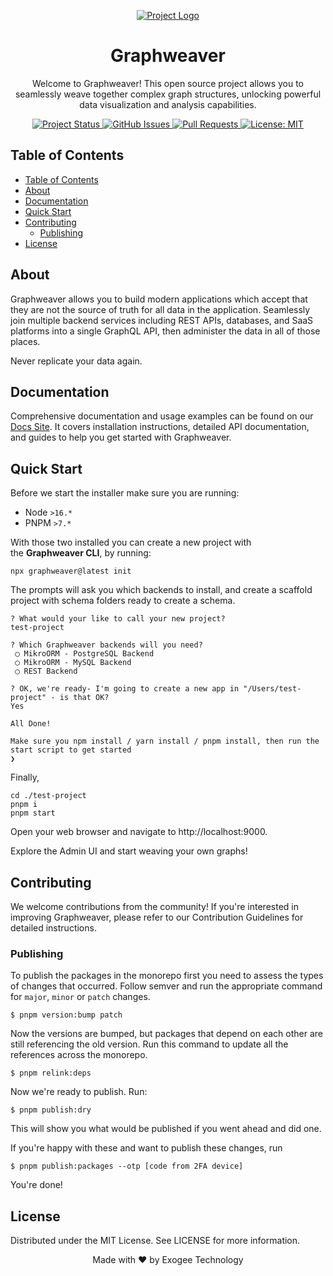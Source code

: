<!-- PROJECT LOGO -->
<p align="center">
  <a href="https://github.com/exogee-technology/graphweaver">
    <img src="https://docs.graphweaver.com/_next/image?url=https%3A%2F%2Fassets.super.so%2F34623db9-2df1-4511-9266-443aac2d1de3%2Fimages%2F2da1f00d-6bca-4881-8a8c-a3b589f8a191%2FScreenshot_2023-05-11_at_4.12.28_pm.png&w=1920&q=80" alt="Project Logo">
  </a>
</p>

<!-- PROJECT TITLE -->
<h1 align="center">Graphweaver</h1>

<!-- PROJECT DESCRIPTION -->
<p align="center">
  Welcome to Graphweaver! This open source project allows you to seamlessly weave together complex graph structures, unlocking powerful data visualization and analysis capabilities.
</p>

<!-- PROJECT STATUS -->
<p align="center">
  <a href="https://github.com/exogee-technology/graphweaver">
    <img src="https://img.shields.io/badge/status-active-brightgreen.svg" alt="Project Status">
  </a>
  <a href="https://github.com/exogee-technology/graphweaver/issues">
    <img src="https://img.shields.io/github/issues/exogee-technology/graphweaver" alt="GitHub Issues">
  </a>
  <a href="https://github.com/exogee-technology/graphweaver/pulls">
    <img src="https://img.shields.io/github/issues-pr/exogee-technology/graphweaver" alt="Pull Requests">
  </a>
  <a href="https://opensource.org/licenses/MIT">
    <img src="https://img.shields.io/badge/License-MIT-blue.svg" alt="License: MIT">
  </a>
</p>

<!-- TABLE OF CONTENTS -->

## Table of Contents

- [Table of Contents](#table-of-contents)
- [About](#about)
- [Documentation](#documentation)
- [Quick Start](#quick-start)
- [Contributing](#contributing)
  - [Publishing](#publishing)
- [License](#license)

<!-- ABOUT -->

## About

Graphweaver allows you to build modern applications which accept that they are not the source of truth for all data in the application. Seamlessly join multiple backend services including REST APIs, databases, and SaaS platforms into a single GraphQL API, then administer the data in all of those places.

Never replicate your data again.

<!-- DOCUMENTATION -->

## Documentation

Comprehensive documentation and usage examples can be found on our [Docs Site](https://docs.graphweaver.com). It covers installation instructions, detailed API documentation, and guides to help you get started with Graphweaver.

<!-- QUICK START -->

## Quick Start

Before we start the installer make sure you are running:

- Node `>16.*`
- PNPM `>7.*`

With those two installed you can create a new project with the **Graphweaver CLI**, by running:

`npx graphweaver@latest init`

The prompts will ask you which backends to install, and create a scaffold project with schema folders ready to create a schema.

```
? What would your like to call your new project?
test-project

? Which Graphweaver backends will you need?
 ◯ MikroORM - PostgreSQL Backend
 ◯ MikroORM - MySQL Backend
 ◯ REST Backend

? OK, we're ready- I'm going to create a new app in "/Users/test-project" - is that OK?
Yes

All Done!

Make sure you npm install / yarn install / pnpm install, then run the start script to get started
❯
```

Finally,

```
cd ./test-project
pnpm i
pnpm start
```

Open your web browser and navigate to http://localhost:9000.

Explore the Admin UI and start weaving your own graphs!

<!-- CONTRIBUTING -->

## Contributing

We welcome contributions from the community! If you're interested in improving Graphweaver, please refer to our Contribution Guidelines for detailed instructions.

### Publishing

To publish the packages in the monorepo first you need to assess the types of changes that occurred. Follow semver and run
the appropriate command for `major`, `minor` or `patch` changes.

```console
$ pnpm version:bump patch
```

Now the versions are bumped, but packages that depend on each other are still referencing the old version. Run this command
to update all the references across the monorepo.

```console
$ pnpm relink:deps
```

Now we're ready to publish. Run:

```console
$ pnpm publish:dry
```

This will show you what would be published if you went ahead and did one.

If you're happy with these and want to publish these changes, run

```console
$ pnpm publish:packages --otp [code from 2FA device]
```

You're done!

<!-- LICENSE -->

## License

Distributed under the MIT License. See LICENSE for more information.

<!-- FOOTER -->
<p align="center">
  Made with ❤️ by Exogee Technology
</p>
